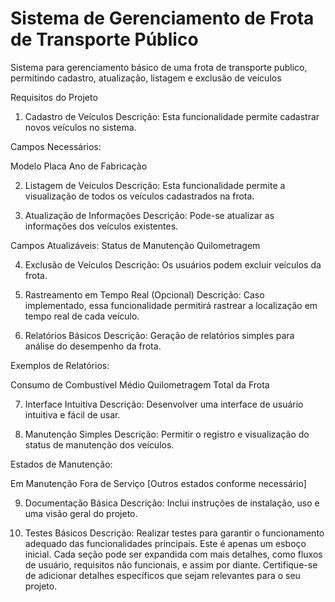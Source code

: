 # Sistema de Gerenciamento de Frota de Transporte Público
Sistema para gerenciamento básico de uma frota de transporte publico, permitindo cadastro, atualização, listagem e exclusão de veículos

Requisitos do Projeto

1. Cadastro de Veículos
Descrição: Esta funcionalidade permite cadastrar novos veículos no sistema.

Campos Necessários:

Modelo
Placa
Ano de Fabricação

2. Listagem de Veículos
Descrição: Esta funcionalidade permite a visualização de todos os veículos cadastrados na frota.


4. Atualização de Informações
Descrição: Pode-se atualizar as informações dos veículos existentes.

Campos Atualizáveis:
Status de Manutenção
Quilometragem


4. Exclusão de Veículos
Descrição: Os usuários podem excluir veículos da frota.

5. Rastreamento em Tempo Real (Opcional)
Descrição: Caso implementado, essa funcionalidade permitirá rastrear a localização em tempo real de cada veículo.

6. Relatórios Básicos
Descrição: Geração de relatórios simples para análise do desempenho da frota.

Exemplos de Relatórios:

Consumo de Combustível Médio
Quilometragem Total da Frota

7. Interface Intuitiva
Descrição: Desenvolver uma interface de usuário intuitiva e fácil de usar.

8. Manutenção Simples
Descrição: Permitir o registro e visualização do status de manutenção dos veículos.

Estados de Manutenção:

Em Manutenção
Fora de Serviço
[Outros estados conforme necessário]

9. Documentação Básica
Descrição: Inclui instruções de instalação, uso e uma visão geral do projeto.

10. Testes Básicos
Descrição: Realizar testes para garantir o funcionamento adequado das funcionalidades principais.
Este é apenas um esboço inicial. Cada seção pode ser expandida com mais detalhes, como fluxos de usuário, requisitos não funcionais, e assim por diante. Certifique-se de adicionar detalhes específicos que sejam relevantes para o seu projeto.






